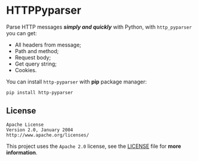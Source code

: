 # HTTPPyparser

Parse HTTP messages ***simply and quickly*** with Python, with `http_pyparser` you can get:

- All headers from message;
- Path and method;
- Request body;
- Get query string;
- Cookies.

You can install `http-pyparser` with **pip** package manager:

```
pip install http-pyparser
```

## License

```
Apache License
Version 2.0, January 2004
http://www.apache.org/licenses/
```

This project uses the `Apache 2.0` license, see the [LICENSE](https://github.com/x07ex/http_parser/blob/main/LICENSE) file for **more information**.